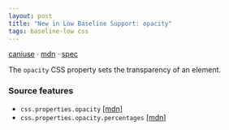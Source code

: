 ```yaml
---
layout: post
title: "New in Low Baseline Support: opacity"
tags: baseline-low css
---
```


[caniuse](https://caniuse.com/?search=opacity) · [mdn](https://developer.mozilla.org/en-US/search?q=opacity) · [spec](https://drafts.csswg.org/css-color-3/#transparency)

The `opacity` CSS property sets the transparency of an element.

### Source features

- ``css.properties.opacity`` [[mdn]](https://developer.mozilla.org/en-US/search?q=css.properties.opacity)
- ``css.properties.opacity.percentages`` [[mdn]](https://developer.mozilla.org/en-US/search?q=css.properties.opacity.percentages)
